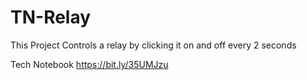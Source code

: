 # TN-Relay
This Project Controls a relay by clicking it on and off every 2 seconds

Tech Notebook
https://bit.ly/35UMJzu
